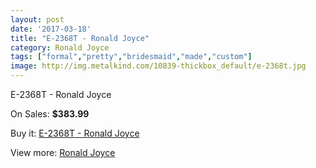 ```yaml
---
layout: post
date: '2017-03-18'
title: "E-2368T - Ronald Joyce"
category: Ronald Joyce
tags: ["formal","pretty","bridesmaid","made","custom"]
image: http://img.metalkind.com/10839-thickbox_default/e-2368t.jpg
---
```

E-2368T - Ronald Joyce

On Sales: **$383.99**
<a href="https://www.metalkind.com/en/ronald-joyce/4966-e-2368t.html"><amp-img layout="responsive" width="600" height="600" src="//img.metalkind.com/10839-thickbox_default/e-2368t.jpg" alt="E-2368T - Ronald Joyce 0" /></a>

Buy it: [E-2368T - Ronald Joyce](https://www.metalkind.com/en/ronald-joyce/4966-e-2368t.html "E-2368T - Ronald Joyce")

View more: [Ronald Joyce](https://www.metalkind.com/en/110-ronald-joyce "Ronald Joyce")